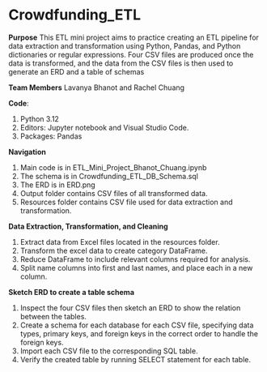 # Crowdfunding_ETL
**Purpose**
This ETL mini project aims to practice creating an ETL pipeline for data extraction and transformation using Python, Pandas, and Python dictionaries or regular expressions. Four CSV files are produced once the data is transformed, and the data from the CSV files is then used to generate an ERD and a table of schemas

**Team Members**
Lavanya Bhanot and Rachel Chuang

**Code**: 
1) Python 3.12
2) Editors: Jupyter notebook and Visual Studio Code.
3) Packages: Pandas

**Navigation**
1) Main code is in ETL_Mini_Project_Bhanot_Chuang.ipynb
2) The schema is in Crowdfunding_ETL_DB_Schema.sql
3) The ERD is in ERD.png
4) Output folder contains CSV files of all transformed data. 
5) Resources folder contains CSV file used for data extraction and transformation.

**Data Extraction, Transformation, and Cleaning**
1) Extract data from Excel files located in the resources folder.
2) Transform the excel data to create category DataFrame.
3) Reduce DataFrame to include relevant columns required for analysis.
4) Split name columns into first and last names, and place each in a new column.

**Sketch ERD to create a table schema**
1) Inspect the four CSV files then sketch an ERD to show the relation between the tables.
2) Create a schema for each database for each CSV file, specifying data types, primary keys, and foreign keys in the correct order to handle the foreign keys.
3) Import each CSV file to the corresponding SQL table.
4) Verify the created table by running SELECT statement for each table.